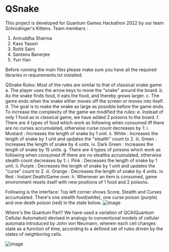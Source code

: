 # QSnake
This project is developed for Quantum Games Hackathon 2022 by our team Schrodinger's Kittens.
Team members :
  1. Aniruddha Sharma
  2. Kass Yassin
  3. Rohit Saini
  4. Santanu Banerjee
  5. Yuri Han

Before running the main files please make sure you have all the required libraries in requirements.txt installed.

QSnake Rules:
Most of the rules are similar to that of classical snake game:
a. The player uses the arrow keys to move the "snake" around the board.
b. As the snake finds food, it eats the food, and thereby grows larger.
c. The game ends when the snake either moves off the screen or moves into itself.
d. The goal is to make the snake as large as possible before the game ends.
  To increase the complexity of the game we modified the rules:
     e. Instead of only 1 food as in classical game, we have added 2 poisons to the board.
     f. There are 4 types of food which work as following when consumed iff there are no curses accumulated, otherwise curse count decreases by 1:
          i.    Mustard       : Increases the length of snake by 1 unit.
          ii.   White         : Increases the length of snake by 1 unit and updates the "stealth" count to 2.
          iii.  Green         : Increases the length of snake by 4 units.
          iv.   Dark Green    : Increases the length of snake by 15 units.
     g. There are 4 types of poisons which work as following when consumed iff there are no stealths accumulated, otherwise stealth count decreases by 1:
          i.    Pink          : Decreases the length of snake by 1 unit.
          ii.   Purple        : Decreases the length of snake by 1 unit and updates the "curse" count to 2.
          iii.  Orange        : Decreases the length of snake by 4 units.
          iv.   Red           : Instant Death/Game over.
     h. Whenever an item is consumed, game environment resets itself with new positions of 1 food and 2 poisons.

Following is the interface:
  Top left corner shows Score, Stealth and Curses accumulated.
  There's one stealth food(white), one curse poison (purple) and one death poison (red) in the state below.
![image](https://user-images.githubusercontent.com/56411951/193431319-45024466-967c-41c6-89e8-5ded30641b1a.png)


Where's the Quantum Part?
  We have used a variation of QCA(Quantum Cellular Automaton) devised in analogy to conventional models of cellular automata introduced by John von Neumann, wherein
  each cell changes state as a function of time, according to a defined set of rules driven by the states of neighboring cells. 
  
  ![image](https://user-images.githubusercontent.com/56411951/193431523-575e6b6e-0523-4485-ab57-60f2c246406b.png)
